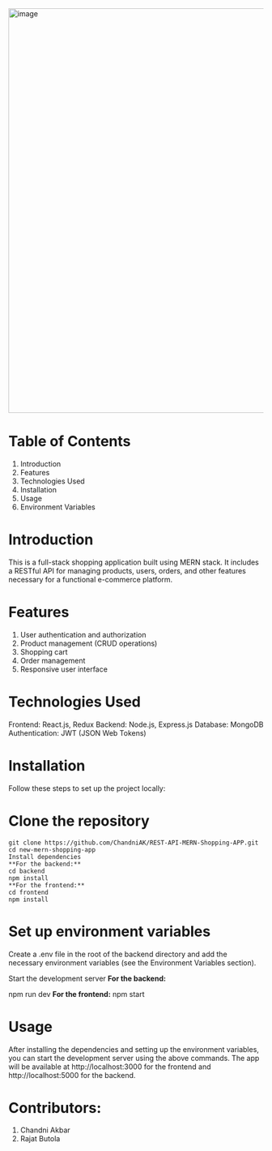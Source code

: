 <img width="798" alt="image" src="https://github.com/ChandniAk/REST-API-MERN-Shopping-APP/assets/34007005/a3cb7a7d-6b44-4ba8-b11d-ba45abe989de">

# Table of Contents
1. Introduction
2. Features
3. Technologies Used
4. Installation
5. Usage
6. Environment Variables

# Introduction
This is a full-stack shopping application built using MERN stack. It includes a RESTful API for managing products, users, orders, and other features necessary for a functional e-commerce platform.

# Features
1. User authentication and authorization
2. Product management (CRUD operations)
3. Shopping cart
4. Order management
5. Responsive user interface
   
# Technologies Used
Frontend: React.js, Redux
Backend: Node.js, Express.js
Database: MongoDB
Authentication: JWT (JSON Web Tokens)

# Installation
Follow these steps to set up the project locally:

# Clone the repository
```
git clone https://github.com/ChandniAK/REST-API-MERN-Shopping-APP.git
cd new-mern-shopping-app
Install dependencies
**For the backend:**
cd backend
npm install
**For the frontend:**
cd frontend
npm install

```
# Set up environment variables
Create a .env file in the root of the backend directory and add the necessary environment variables (see the Environment Variables section).

Start the development server
**For the backend:**

npm run dev
**For the frontend:**
npm start
# Usage
After installing the dependencies and setting up the environment variables, you can start the development server using the above commands. The app will be available at http://localhost:3000 for the frontend and http://localhost:5000 for the backend.
# Contributors:
1. Chandni Akbar
2. Rajat Butola

